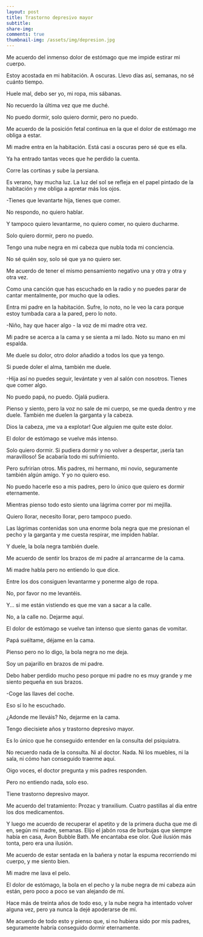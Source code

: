 ```yaml
---
layout: post
title: Trastorno depresivo mayor
subtitle: 
share-img:
comments: true
thumbnail-img: /assets/img/depresion.jpg
---
```



Me acuerdo del inmenso dolor de estómago que me impide estirar mi cuerpo. 

Estoy acostada en mi habitación. A oscuras. Llevo días así, semanas, no sé cuánto tiempo.

Huele mal, debo ser yo, mi ropa, mis sábanas. 

No recuerdo la última vez que me duché.

No puedo dormir, solo quiero dormir, pero no puedo.

Me acuerdo de la posición fetal continua en la que el dolor de estómago me obliga a estar.

Mi madre entra en la habitación. Está casi a oscuras pero sé que es ella.

Ya ha entrado tantas veces que he perdido la cuenta.

Corre las cortinas y sube la persiana. 

Es verano, hay mucha luz. La luz del sol se refleja en el papel pintado de la habitación y me obliga a apretar más los ojos.

-Tienes que levantarte hija, tienes que comer.

No respondo, no quiero hablar.

Y tampoco quiero levantarme, no quiero comer, no quiero ducharme.

Solo quiero dormir, pero no puedo.

Tengo una nube negra en mi cabeza que nubla toda mi conciencia. 

No sé quién soy, solo sé que ya no quiero ser.

Me acuerdo de tener el mismo pensamiento negativo una y otra y otra y otra vez.

Como una canción que has escuchado en la radio y no puedes parar de cantar mentalmente, por mucho que la odies.

Entra mi padre en la habitación. Sufre, lo noto, no le veo la cara porque estoy tumbada cara a la pared, pero lo noto.

-Niño, hay que hacer algo - la voz de mi madre otra vez.

Mi padre se acerca a la cama y se sienta a mi lado. Noto su mano en mi espalda. 

Me duele su dolor, otro dolor añadido a todos los que ya tengo.

Si puede doler el alma, también me duele.

-Hija así no puedes seguir, levántate y ven al salón con nosotros. Tienes que comer algo.

No puedo papá, no puedo. Ojalá pudiera.

Pienso y siento, pero la voz no sale de mi cuerpo, se me queda dentro y me duele. También me duelen la garganta y la cabeza.

Dios la cabeza, ¡me va a explotar! Que alguien me quite este dolor.

El dolor de estómago se vuelve más intenso.

Solo quiero dormir. Si pudiera dormir y no volver a despertar, ¡sería tan maravilloso! Se acabaría todo mi sufrimiento.

Pero sufrirían otros. Mis padres, mi hermano, mi novio, seguramente también algún amigo. Y yo no quiero eso.

No puedo hacerle eso a mis padres, pero lo único que quiero es dormir eternamente.

Mientras pienso todo esto siento una lágrima correr por mi mejilla. 

Quiero llorar, necesito llorar, pero tampoco puedo.

Las lágrimas contenidas son una enorme bola negra que me presionan el pecho y la garganta y me cuesta respirar, me impiden hablar. 

Y duele, la bola negra también duele.

Me acuerdo de sentir los brazos de mi padre al arrancarme de la cama.

Mi madre habla pero no entiendo lo que dice.

Entre los dos consiguen levantarme y ponerme algo de ropa.

No, por favor no me levantéis.

Y... si me están vistiendo es que me van a sacar a la calle.

No, a la calle no. Dejarme aquí.

El dolor de estómago se vuelve tan intenso que siento ganas de vomitar.

Papá suéltame, déjame en la cama.

Pienso pero no lo digo, la bola negra no me deja.

Soy un pajarillo en brazos de mi padre.

Debo haber perdido mucho peso porque mi padre no es muy grande y me siento pequeña en sus brazos.

-Coge las llaves del coche.

Eso sí lo he escuchado.

¿Adonde me lleváis? No, dejarme en la cama.

Tengo diecisiete años y trastorno depresivo mayor.

Es lo único que he conseguido entender en la consulta del psiquiatra.

No recuerdo nada de la consulta. Ni al doctor. Nada. Ni los muebles, ni la sala, ni cómo han conseguido traerme aquí.

Oigo voces, el doctor pregunta y mis padres responden. 

Pero no entiendo nada, solo eso.

Tiene trastorno depresivo mayor.

Me acuerdo del tratamiento: Prozac y tranxilium. Cuatro pastillas al día entre los dos medicamentos.

Y luego me acuerdo de recuperar el apetito y de la primera ducha que me di en, según mi madre, semanas. Elijo el jabón rosa de burbujas que siempre había en casa, Avon Bubble Bath. Me encantaba ese olor. Qué ilusión más tonta, pero era una ilusión.

Me acuerdo de estar sentada en la bañera y notar la espuma recorriendo mi cuerpo, y me siento bien.

Mi madre me lava el pelo.

El dolor de estómago, la bola en el pecho y la nube negra de mi cabeza aún están, pero poco a poco se van alejando de mí.

Hace más de treinta años de todo eso, y la nube negra ha intentado volver alguna vez, pero ya nunca la dejé apoderarse de mí.

Me acuerdo de todo esto y pienso que, si no hubiera sido por mis padres, seguramente habría conseguido dormir eternamente.



